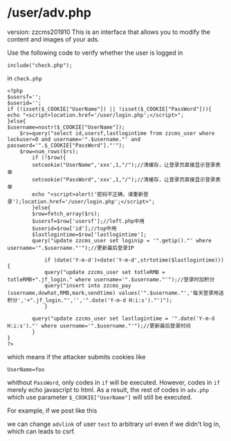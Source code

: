 # /user/adv.php
version: zzcms201910
This is an interface that allows you to modify the content and images of your ads.
![]()

Use the following code to verify whether the user is logged in
```
include("check.php");
```

in `check.php`
```
<?php
$usersf='';
$userid='';
if (!isset($_COOKIE["UserName"]) || !isset($_COOKIE["PassWord"])){
echo "<script>location.href='/user/login.php';</script>";
}else{
$username=nostr($_COOKIE["UserName"]);
	$rs=query("select id,usersf,lastlogintime from zzcms_user where lockuser=0 and username='".$username."' and password='".$_COOKIE["PassWord"]."'");
	$row=num_rows($rs);
		if (!$row){
		setcookie("UserName",'xxx',1,"/");//清缓存，让登录页直接显示登录表单
		setcookie("PassWord",'xxx',1,"/");//清缓存，让登录页直接显示登录表单
		echo "<script>alert('密码不正确，请重新登录');location.href='/user/login.php';</script>";
		}else{
		$row=fetch_array($rs);
		$usersf=$row['usersf'];//left.php中用
		$userid=$row['id'];//top中用
		$lastlogintime=$row['lastlogintime'];
		query("update zzcms_user set loginip = '".getip()."' where username='".$username."'");//更新最后登录IP
		
			if (date('Y-m-d')>date('Y-m-d',strtotime($lastlogintime))){
			query("update zzcms_user set totleRMB = totleRMB+".jf_login." where username='".$username."'");//登录时加积分
			query("insert into zzcms_pay (username,dowhat,RMB,mark,sendtime) values('".$username."','每天登录用送积分','+".jf_login."','','".date('Y-m-d H:i:s')."')");
			}
		
		query("update zzcms_user set lastlogintime = '".date('Y-m-d H:i:s')."' where username='".$username."'");//更新最后登录时间
		}
}
?>
```

which means if the attacker submits cookies like
```
UserName=foo
```
whithout `PassWord`, only codes in `if` will be executed. However, codes in `if` merely echo javascript to html. As a result, the rest of codes in `adv.php` which use parameter `$_COOKIE["UserName"]` will still be executed.


For example, if we post like this
![]()

we can change `advlink` of user `test` to arbitrary url even if we didn't log in, which can leads to csrf.